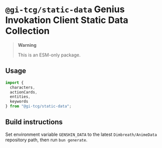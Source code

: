 # `@gi-tcg/static-data` Genius Invokation Client Static Data Collection

> **Warning**
>
> This is an ESM-only package.

## Usage

```js
import {
  characters,
  actionCards,
  entities,
  keywords
} from "@gi-tcg/static-data";
```

## Build instructions

Set environment variable `GENSHIN_DATA` to the latest `Dimbreath/AnimeData` repository path, then run `bun generate`.
